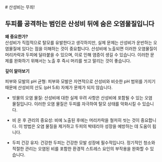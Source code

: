 
﻿#  산성비는 무죄!
##  두피를 공격하는 범인은 산성비 뒤에 숨은 오염물질입니다 
  
**왜 중요한가?**  
산성비가 직접적으로 탈모를 유발한다고 생각하지만, 실제 문제는 산성비가 운반하는 오염물질에 있다는 점을 이해하는 것이 중요합니다. 산성비에 노출되면 이러한 오염물질이 머리카락과 두피에 달라붙을 수 있으며, 이로 인해 염증이 생길 수 있습니다. 이러한 문제를 완화하기 위해서는 노출 후 즉시 머리를 씻고 말리는 것이 좋습니다.  
  
**깊이 알아보기**  

피부와 모발의 pH 균형: 피부와 모발은 자연적으로 산성비와 비슷한 pH 범위를 가지기 때문에 산성비의 산도 (pH 5.6) 자체가 문제가 되지 않습니다.  
  
 - 빗물의 오염 물질: 산성비에 대한 실제 우려 사항은 산성비에 포함될 수 있는 오염 물질입니다. 이러한 오염 물질은 두피를 자극하여 탈모 상태를 악화시킬 수 있습니다.  
  
 - 비 온 후 관리의 중요성: 비에 노출된 후에는 머리카락을 철저히 씻는 것이 중요합니다. 이 방법은 오염 물질을 제거하고 두피의 박테리아 성장을 예방하는 데 도움이 됩니다.  
  
 - 두피 건강 유지: 건강한 두피는 건강한 모발 성장에 필수적입니다. 정기적인 청소와 적절한 관리는 오염된 비를 포함한 환경적 스트레스 요인의 부작용을 완화할 수 있습니다.
<!--stackedit_data:
eyJoaXN0b3J5IjpbMTI1NTQxOTU5OSwxNDQ3NzY0MjA4XX0=
-->